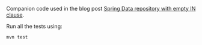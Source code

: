 Companion code used in the blog post 
[Spring Data repository with empty IN clause](https://rzymek.github.io/post/jpa-empty-in/).

Run all the tests using:

    mvn test